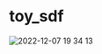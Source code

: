 # toy_sdf

![2022-12-07 19 34 13](https://user-images.githubusercontent.com/36921178/206251053-7501e799-592c-4cd4-a758-31dc82787627.jpg)
